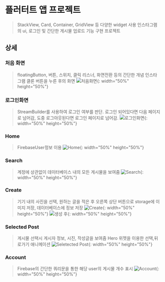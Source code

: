 # 플러터트 앱 프로젝트
> StackView, Card, Container, GridView 등 다양한 widget 사용
> 인스타그램의 ui, 로그인 및 간단한 게시물 업로드 기능 구현 프로젝트

## 상세
### 처음 화면

> floatingButton, 버튼, 스위치, 클릭 리스너, 화면전환 등의 간단한 개념
> 인스타그램 클론 버튼을 누른 후의 화면
> ![처음화면](/captures/first.png){: width="50%" height="50%"}

### 로그인화면

> StreamBuilder를 사용하여 로그인 여부를 판단.
> 로그인 되어있다면 다음 페이지로 넘어감, 도중 로그아웃된다면 로그인 페이지로 넘어감.
> ![로그인화면](/captures/login.png){: width="50%" height="50%"}

### Home

> FirebaseUser정보 이용
> ![Home](/captures/home.png){: width="50%" height="50%"}

### Search

> 계정에 상관없이 데이터베이스 내의 모든 게시물을 보여줌
> ![Search](./captures/search.png){: width="50%" height="50%"}

### Create

> 기기 내의 사진을 선택, 원하는 글을 적은 후 오른쪽 상단 버튼으로
> storage에 이미지 저장, 데이터베이스에 정보 저장
> ![Create](./captures/create.png){: width="50%" height="50%"}
> ![생성 후](./captures/create.png){: width="50%" height="50%"}

### Selected Post

> 게시물 선택시 게시자 정보, 시진, 작성글을 보여줌
> Hero 위젯을 이용한 선택,뒤로가기 애니메이션
> ![Seletected Post](./captures/picked.png){: width="50%" height="50%"}

### Account

> Firebase의 간단한 쿼리문을 통한 해당 user의 게시물 개수 표시
> ![Account](./captures/account.png){: width="50%" height="50%"}
